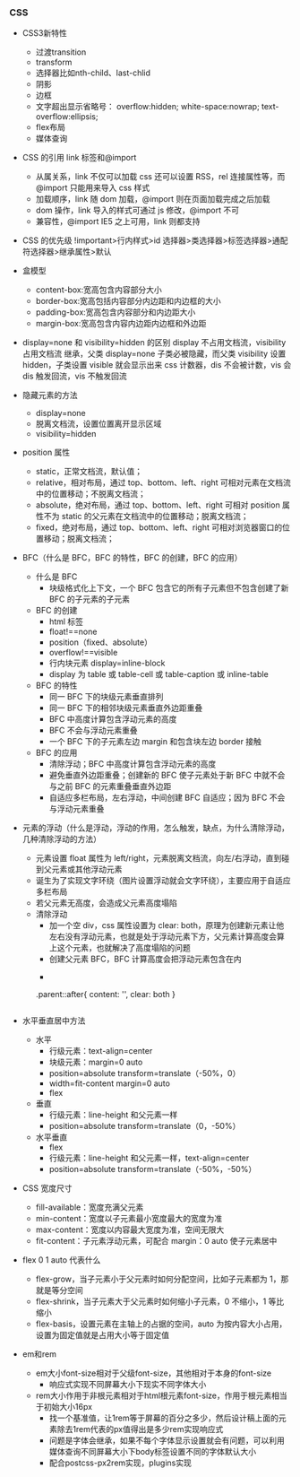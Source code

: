 <!--
 * @Date: 2021-03-30 17:00:28
 * @LastEditors: hanjiawang
 * @LastEditTime: 2021-04-19 17:42:08
-->
### CSS
- CSS3新特性
  - 过渡transition
  - transform
  - 选择器比如nth-child、last-chlid
  - 阴影
  - 边框
  - 文字超出显示省略号：
    overflow:hidden;
    white-space:nowrap; 
    text-overflow:ellipsis;
  - flex布局
  - 媒体查询
  
- CSS 的引用
  link 标签和@import
  - 从属关系，link 不仅可以加载 css 还可以设置 RSS，rel 连接属性等，而@import 只能用来导入 css 样式
  - 加载顺序，link 随 dom 加载，@import 则在页面加载完成之后加载
  - dom 操作，link 导入的样式可通过 js 修改，@import 不可
  - 兼容性，@import IE5 之上可用，link 则都支持

- CSS 的优先级
  !important>行内样式>id 选择器>类选择器>标签选择器>通配符选择器>继承属性>默认

- 盒模型
  - content-box:宽高包含内容部分大小
  - border-box:宽高包括内容部分内边距和内边框的大小
  - padding-box:宽高包含内容部分和内边距大小
  - margin-box:宽高包含内容内边距内边框和外边距

- display=none 和 visibility=hidden 的区别
  display 不占用文档流，visibility 占用文档流
  继承，父类 display=none 子类必被隐藏，而父类 visibility 设置 hidden，子类设置 visible 就会显示出来
  css 计数器，dis 不会被计数，vis 会
  dis 触发回流，vis 不触发回流

- 隐藏元素的方法
  - display=none
  - 脱离文档流，设置位置离开显示区域
  - visibility=hidden

- position 属性
  - static，正常文档流，默认值；
  - relative，相对布局，通过 top、bottom、left、right 可相对元素在文档流中的位置移动；不脱离文档流；
  - absolute，绝对布局，通过 top、bottom、left、right 可相对 position 属性不为 static 的父元素在文档流中的位置移动；脱离文档流；
  - fixed，绝对布局，通过 top、bottom、left、right 可相对浏览器窗口的位置移动；脱离文档流；

- BFC（什么是 BFC，BFC 的特性，BFC 的创建，BFC 的应用）
  - 什么是 BFC
    - 块级格式化上下文，一个 BFC 包含它的所有子元素但不包含创建了新 BFC 的子元素的子元素
  - BFC 的创建
    - html 标签
    - float!==none
    - position（fixed、absolute）
    - overflow!==visible
    - 行内块元素 display=inline-block
    - display 为 table 或 table-cell 或 table-caption 或 inline-table
  - BFC 的特性
    - 同一 BFC 下的块级元素垂直排列
    - 同一 BFC 下的相邻块级元素垂直外边距重叠
    - BFC 中高度计算包含浮动元素的高度
    - BFC 不会与浮动元素重叠
    - 一个 BFC 下的子元素左边 margin 和包含块左边 border 接触
  - BFC 的应用
    - 清除浮动；BFC 中高度计算包含浮动元素的高度
    - 避免垂直外边距重叠；创建新的 BFC 使子元素处于新 BFC 中就不会与之前 BFC 的元素重叠垂直外边距
    - 自适应多栏布局，左右浮动，中间创建 BFC 自适应；因为 BFC 不会与浮动元素重叠

- 元素的浮动（什么是浮动，浮动的作用，怎么触发，缺点，为什么清除浮动，几种清除浮动的方法）
  - 元素设置 float 属性为 left/right，元素脱离文档流，向左/右浮动，直到碰到父元素或其他浮动元素
  - 诞生为了实现文字环绕（图片设置浮动就会文字环绕），主要应用于自适应多栏布局
  - 若父元素无高度，会造成父元素高度塌陷
  - 清除浮动
    - 加一个空 div，css 属性设置为 clear: both，原理为创建新元素让他左右没有浮动元素，也就是处于浮动元素下方，父元素计算高度会算上这个元素，也就解决了高度塌陷的问题
    - 创建父元素 BFC，BFC 计算高度会把浮动元素包含在内
    - ``` 
    .parent::after{
      content: '',
      clear: both
    }
    ```

- 水平垂直居中方法
  - 水平
    - 行级元素：text-align=center
    - 块级元素：margin=0 auto
    - position=absolute transform=translate（-50%，0）
    - width=fit-content margin=0 auto
    - flex
  - 垂直
    - 行级元素：line-height 和父元素一样
    - position=absolute transform=translate（0，-50%）
  - 水平垂直
    - flex
    - 行级元素：line-height 和父元素一样，text-align=center
    - position=absolute transform=translate（-50%，-50%）

- CSS 宽度尺寸
  - fill-available：宽度充满父元素
  - min-content：宽度以子元素最小宽度最大的宽度为准
  - max-content：宽度以内容最大宽度为准，空间无限大
  - fit-content：子元素浮动元素，可配合 margin：0 auto 使子元素居中
  
- flex 0 1 auto 代表什么
  - flex-grow，当子元素小于父元素时如何分配空间，比如子元素都为 1，那就是等分空间
  - flex-shrink，当子元素大于父元素时如何缩小子元素，0 不缩小，1 等比缩小
  - flex-basis，设置元素在主轴上的占据的空间，auto 为按内容大小占用，设置为固定值就是占用大小等于固定值

- em和rem
  - em大小font-size相对于父级font-size，其他相对于本身的font-size
    - 响应式实现不同屏幕大小下现实不同字体大小
  - rem大小作用于非根元素相对于html根元素font-size，作用于根元素相当于初始大小16px
    - 找一个基准值，让1rem等于屏幕的百分之多少，然后设计稿上面的元素除去1rem代表的px值得出是多少rem实现响应式
    - 问题是字体会继承，如果不每个字体显示设置就会有问题，可以利用媒体查询不同屏幕大小下body标签设置不同的字体默认大小
    - 配合postcss-px2rem实现，plugins实现